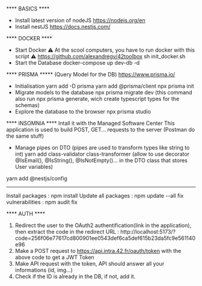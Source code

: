 **** BASICS ****
- Install latest version of nodeJS
https://nodejs.org/en
- Install nestJS
https://docs.nestjs.com/

**** DOCKER ****
- Start Docker
⚠️	At the scool computers, you have to run docker with this script ⚠️
https://github.com/alexandregv/42toolbox
sh init_docker.sh
- Start the Database
docker-compose up dev-db -d

**** PRISMA ***** (Query Model for the DB)
https://www.prisma.io/
- Initialisation
yarn add -D prisma
yarn add @prisma/client
npx prisma init
- Migrate models to the database
npx prisma migrate dev
(this command also run npx prisma generate, wich create typescript types for the schemas)
- Explore the database to the browser
npx prisma studio

**** INSOMNIA ****
Intall it with the Managed Software Center
This application is used to build POST, GET... requests to the server (Postman do the same stuff)

- Manage pipes on DTO (pipes are used to transform types like string to int)
yarn add class-validator class-transformer
(allow to use decorator @IsEmail(), @IsString(), @IsNotEmpty()... in the DTO class that stores User variables)

yarn add @nestjs/config


****
Install packages : npm install
Update all packages : npm update --all
fix vulnerabilities : npm audit fix

**** AUTH ****
1) Redirect the user to the OAuth2 authentification(link in the application), then extract the code in the redirect URL : http://localhost:5173/?code=256f06e77617cd800901ee0543def6ca5def615b23da5fc9e561140e96
2) Make a POST request to https://api.intra.42.fr/oauth/token with the above code to get a JWT Token
3) Make API request with the token, API should answer all your informations (id, img...)
4) Check if the ID is already in the DB, if not, add it.
